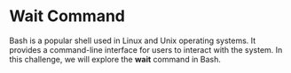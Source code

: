 # Wait Command

Bash is a popular shell used in Linux and Unix operating systems. It provides a command-line interface for users to interact with the system. In this challenge, we will explore the **wait** command in Bash.
